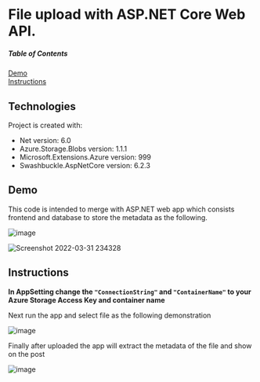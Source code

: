 # File upload with ASP.NET Core Web API.
##### Table of Contents  
[Demo](#Demo)  
[Instructions](#Instructions)  
<a name="headers"/>
## Technologies
Project is created with:
* Net version: 6.0
* Azure.Storage.Blobs version: 1.1.1
* Microsoft.Extensions.Azure version: 999
* Swashbuckle.AspNetCore version: 6.2.3
## Demo
<p> This code is intended to merge with ASP.NET web app which consists frontend and database to store the metadata as the following. </p>

![image](https://user-images.githubusercontent.com/82924798/161191032-db1815fc-d330-4497-b7d3-c6513450f553.png)

![Screenshot 2022-03-31 234328](https://user-images.githubusercontent.com/82924798/161191096-32b3b4ef-cdb4-45b4-9d6e-770b2ed8653b.png)

## Instructions
<b> In AppSetting change the ```"ConnectionString"``` and ```"ContainerName"``` to your Azure Storage Access Key and container name </b>
  <p> Next run the app and select file as the following demonstration </P>
  
![image](https://user-images.githubusercontent.com/82924798/161190584-d7092925-136b-42bb-90bb-ad3453b0f63c.png)

<P> Finally after uploaded the app will extract the metadata of the file and show on the post </P>

![image](https://user-images.githubusercontent.com/82924798/161190606-5f2b10c9-c3e8-4b3c-be99-0e510968d9dd.png)

